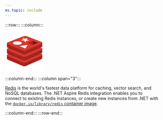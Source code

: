 ```yaml
---
ms.topic: include
---
```


:::row:::
:::column:::

<img src="../../fundamentals/media/icons/redis-cube-red_white-rgb.png" alt="Valkey logo." height="128" width="128" />

:::column-end:::
:::column span="3":::

[Redis](https://redis.io/) is the world's fastest data platform for caching, vector search, and NoSQL databases. The .NET Aspire Redis integration enables you to connect to existing Redis instances, or create new instances from .NET with the [`docker.io/library/redis` container image](https://hub.docker.com/_/redis/).

:::column-end:::
:::row-end:::
